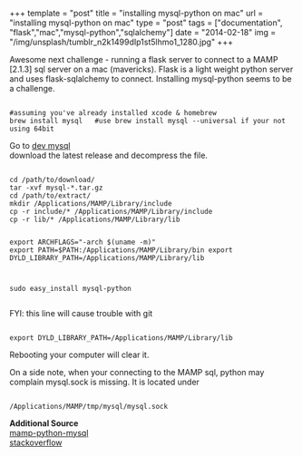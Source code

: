 +++
template = "post"
title = "installing mysql-python on mac"
url = "installing mysql-python on mac"
type = "post"
tags = ["documentation", "flask","mac","mysql-python","sqlalchemy"]
date = "2014-02-18"
img = "/img/unsplash/tumblr_n2k1499dIp1st5lhmo1_1280.jpg"
+++
<p>Awesome next challenge - running a flask server to connect to a MAMP [2.1.3] sql server on a mac (mavericks).  Flask is a light weight python server and uses flask-sqlalchemy to connect.  Installing mysql-python seems to be a challenge.</p>
<pre><code class='language-bash'>
#assuming you've already installed xcode & homebrew
brew install mysql   #use brew install mysql --universal if your not using 64bit
</code></pre>
<p>Go to <a href="http://dev.mysql.com/downloads/mysql/">dev mysql</a><br />
download the latest release and decompress the file.</p>
<pre><code class='language-bash'>
cd /path/to/download/
tar -xvf mysql-*.tar.gz
cd /path/to/extract/
mkdir /Applications/MAMP/Library/include
cp -r include/* /Applications/MAMP/Library/include
cp -r lib/* /Applications/MAMP/Library/lib

export ARCHFLAGS="-arch $(uname -m)"
export PATH=$PATH:/Applications/MAMP/Library/bin
export DYLD_LIBRARY_PATH=/Applications/MAMP/Library/lib

sudo easy_install mysql-python
</code></pre>
<p>FYI: this line will cause trouble with git</p>
<pre><code class='language-bash'>
export DYLD_LIBRARY_PATH=/Applications/MAMP/Library/lib
</code></pre>
<p>Rebooting your computer will clear it.</p>
<p>On a side note, when your connecting to the MAMP sql, python may complain mysql.sock is missing.  It is located under</p>
<pre><code class='language-bash'>
/Applications/MAMP/tmp/mysql/mysql.sock
</code></pre>
<p><strong>Additional Source</strong><br />
<a href="http://racingtadpole.com/blog/mamp-python-and-mysqldb/">mamp-python-mysql</a><br />
<a href="http://stackoverflow.com/questions/17920115/python-mysqldb-again-symbol-not-found-mysql-affected-rows">stackoverflow</a></p>
